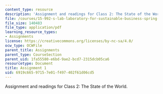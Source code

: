 ```yaml
---
content_type: resource
description: 'Assignment and readings for Class 2: The State of the World.'
file: /courses/15-992-s-lab-laboratory-for-sustainable-business-spring-2008/6919c66597157e01f497402f61d06cd5_assn_1.pdf
file_size: 140483
file_type: application/pdf
learning_resource_types:
- Assignments
license: https://creativecommons.org/licenses/by-nc-sa/4.0/
ocw_type: OCWFile
parent_title: Assignments
parent_type: CourseSection
parent_uid: 1fa55580-e6bd-9ae2-bcd7-2315dcb05ca6
resourcetype: Document
title: Assignment 1
uid: 6919c665-9715-7e01-f497-402f61d06cd5
---
```

Assignment and readings for Class 2: The State of the World.